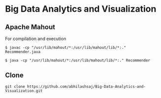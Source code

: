 # Big Data Analytics and Visualization

## Apache Mahout

For compilation and execution

`$ javac -cp "/usr/lib/mahout/*:/usr/lib/mahout/lib/*:." Recommender.java `

`$ java -cp "/usr/lib/mahout/*:/usr/lib/mahout/lib/*:." Recommender`

## Clone

` git clone https://github.com/abhilashsaj/Big-Data-Analytics-and-Visualization.git `
